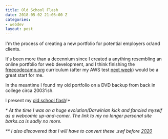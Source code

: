 ```yaml
---
title: Old School Flash
date: 2018-05-02 21:05:00 Z
categories:
- webdev
layout: post
---
```


I'm the process of creating a new portfolio for potential employers or/and clients.

It's been more than a decennium since I created a anything resembling an online portfolio for web development, and I think finishing the [freecodecamp.org](http://freecodecamp.org) curriculum (after my AWS test [next week](https://www.timeanddate.com/countdown/generic?iso=20180511T12&p0=1202&font=cursive)) would be a great start for me.

In the meantime I found my old portfolio on a DVD backup from back in college circa 2003'ish.

I present my [old school flash](/assets/old_flash/flash.html)!*

_* At the time I was on a huge evolution/Darwinian kick and fancied myself as a webcomic up-and-comer. The link to my no longer personal site barks.ca is sadly no more._

_** I also discovered that I will have to convert these .swf before [2020](https://techcrunch.com/2017/07/25/get-ready-to-say-goodbye-to-flash-in-2020/)_
